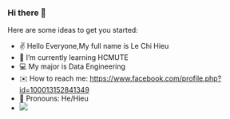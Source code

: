 ### Hi there 👋
Here are some ideas to get you started:
-  ✌️ Hello Everyone,My full name is Le Chi Hieu
- 🌱 I’m currently learning HCMUTE
- 💻 My major is Data Engineering
- ✉️ How to reach me: https://www.facebook.com/profile.php?id=100013152841349
- 🙂 Pronouns: He/Hieu
- ![](https://media.giphy.com/media/l2olcETxXQjImhNcm2/giphy.gif)
